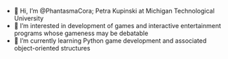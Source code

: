 - 👋 Hi, I’m @PhantasmaCora; Petra Kupinski at Michigan Technological University
- 👀 I’m interested in development of games and interactive entertainment programs whose gameness may be debatable
- 🌱 I’m currently learning Python game development and associated object-oriented structures

<!---
PhantasmaCora/PhantasmaCora is a ✨ special ✨ repository because its `README.md` (this file) appears on your GitHub profile.
You can click the Preview link to take a look at your changes.
--->
